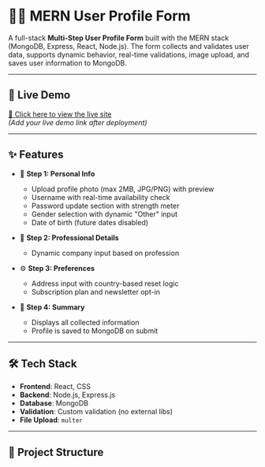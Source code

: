 # 🧑‍💻 MERN User Profile Form

A full-stack **Multi-Step User Profile Form** built with the MERN stack (MongoDB, Express, React, Node.js). The form collects and validates user data, supports dynamic behavior, real-time validations, image upload, and saves user information to MongoDB.

---

## 🚀 Live Demo

[🔗 Click here to view the live site](#)  
*(Add your live demo link after deployment)*

---

## ✨ Features

- 🔐 **Step 1: Personal Info**
  - Upload profile photo (max 2MB, JPG/PNG) with preview
  - Username with real-time availability check
  - Password update section with strength meter
  - Gender selection with dynamic "Other" input
  - Date of birth (future dates disabled)

- 🏢 **Step 2: Professional Details**
  - Dynamic company input based on profession

- ⚙️ **Step 3: Preferences**
  - Address input with country-based reset logic
  - Subscription plan and newsletter opt-in

- 🧾 **Step 4: Summary**
  - Displays all collected information
  - Profile is saved to MongoDB on submit

---

## 🛠️ Tech Stack

- **Frontend**: React, CSS
- **Backend**: Node.js, Express.js
- **Database**: MongoDB
- **Validation**: Custom validation (no external libs)
- **File Upload**: `multer`

---

## 📂 Project Structure

